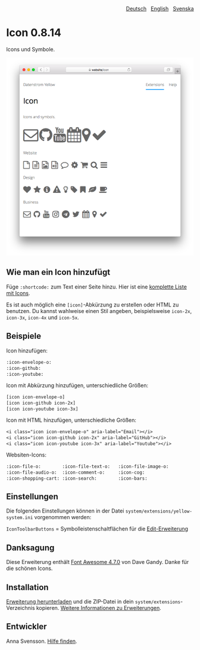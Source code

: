 <p align="right"><a href="README-de.md">Deutsch</a> &nbsp; <a href="README.md">English</a> &nbsp; <a href="README-sv.md">Svenska</a></p>

# Icon 0.8.14

Icons und Symbole.

![Bildschirmfoto](icon-screenshot.png?raw=true)

## Wie man ein Icon hinzufügt

Füge `:shortcode:` zum Text einer Seite hinzu. Hier ist eine [komplette Liste mit Icons](https://fontawesome.com/icons).

Es ist auch möglich eine `[icon]`-Abkürzung zu erstellen oder HTML zu benutzen. Du kannst wahlweise einen Stil angeben, beispielsweise `icon-2x`, `icon-3x`, `icon-4x` und `icon-5x`.

## Beispiele

Icon hinzufügen:

    :icon-envelope-o:
    :icon-github:
    :icon-youtube:

Icon mit Abkürzung hinzufügen, unterschiedliche Größen:

    [icon icon-envelope-o]
    [icon icon-github icon-2x]
    [icon icon-youtube icon-3x]
    
Icon mit HTML hinzufügen, unterschiedliche Größen:

    <i class="icon icon-envelope-o" aria-label="Email"></i>
    <i class="icon icon-github icon-2x" aria-label="GitHub"></i>
    <i class="icon icon-youtube icon-3x" aria-label="Youtube"></i>

Websiten-Icons:

    :icon-file-o:        :icon-file-text-o:   :icon-file-image-o:
    :icon-file-audio-o:  :icon-comment-o:     :icon-cog:
    :icon-shopping-cart: :icon-search:        :icon-bars:

## Einstellungen

Die folgenden Einstellungen können in der Datei `system/extensions/yellow-system.ini` vorgenommen werden:

`IconToolbarButtons` = Symbolleistenschaltflächen für die [Edit-Erweiterung](https://github.com/annaesvensson/yellow-edit/tree/main/README-de.md)  

## Danksagung

Diese Erweiterung enthält [Font Awesome 4.7.0](https://github.com/FortAwesome/Font-Awesome) von Dave Gandy. Danke für die schönen Icons.

## Installation

[Erweiterung herunterladen](https://github.com/annaesvensson/yellow-icon/archive/main.zip) und die ZIP-Datei in dein `system/extensions`-Verzeichnis kopieren. [Weitere Informationen zu Erweiterungen](https://github.com/annaesvensson/yellow-update/tree/main/README-de.md).

## Entwickler

Anna Svensson. [Hilfe finden](https://datenstrom.se/de/yellow/help/).
